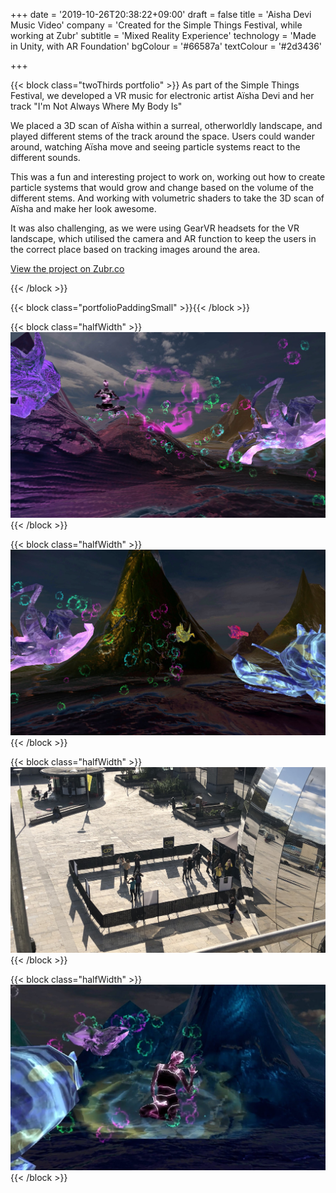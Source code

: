 +++
date = '2019-10-26T20:38:22+09:00'
draft = false
title = 'Aisha Devi Music Video'
company = 'Created for the Simple Things Festival, while working at Zubr'
subtitle = 'Mixed Reality Experience'
technology = 'Made in Unity, with AR Foundation'
bgColour = '#66587a'
textColour = '#2d3436'

+++

{{< block class="twoThirds portfolio" >}}
As part of the Simple Things Festival, we developed a VR music for electronic artist A&#239;sha Devi and her track "I'm Not Always Where My Body Is"

We placed a 3D scan of A&#239;sha within a surreal, otherworldly landscape, and played different stems of the track around the space. Users could wander around, watching A&#239;sha move and seeing particle systems react to the different sounds.

This was a fun and interesting project to work on, working out how to create particle systems that would grow and change based on the volume of the different stems. And working with volumetric shaders to take the 3D scan of A&#239;sha and make her look awesome.

It was also challenging, as we were using GearVR headsets for the VR landscape, which utilised the camera and AR function to keep the users in the correct place based on tracking images around the area.



[View the project on Zubr.co](https://zubr.co/case-study/aisha-devi-vr-performance/)


{{< /block >}}

{{< block class="portfolioPaddingSmall" >}}{{< /block >}}

{{< block class="halfWidth" >}}
![alt](01.png "portfolioImg")
{{< /block >}}

{{< block class="halfWidth" >}}
![alt](02.png "portfolioImg")
{{< /block >}}

{{< block class="halfWidth" >}}
![alt](03.png "portfolioImg")
{{< /block >}}

{{< block class="halfWidth" >}}
![alt](04.png "portfolioImg")
{{< /block >}}

